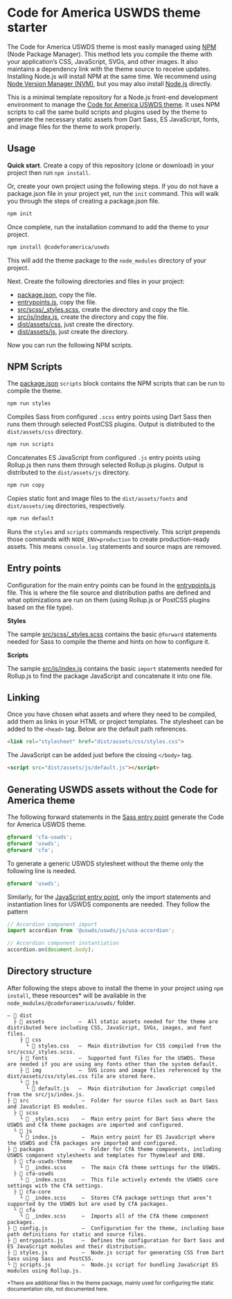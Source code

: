 # Code for America USWDS theme starter

The Code for America USWDS theme is most easily managed using [NPM](https://www.npmjs.com/) (Node Package Manager). This method lets you compile the theme with your application’s CSS, JavaScript, SVGs, and other images. It also maintains a dependency link with the theme source to receive updates. Installing Node.js will install NPM at the same time. We recommend using [Node Version Manager (NVM)](https://github.com/nvm-sh/nvm), but you may also install [Node.js](https://nodejs.org/) directly.

This is a minimal template repository for a Node.js front-end development environment to manage the [Code for America USWDS theme](https://github.com/codeforamerica/uswds). It uses NPM scripts to call the same build scripts and plugins used by the theme to generate the necessary static assets from Dart Sass, ES JavaScript, fonts, and image files for the theme to work properly.

## Usage

**Quick start**. Create a copy of this repository (clone or download) in your project then run `npm install`.

Or, create your own project using the following steps. If you do not have a package.json file in your project yet, run the `init` command. This will walk you through the steps of creating a package.json file.

```bash
npm init
```

Once complete, run the installation command to add the theme to your project.

```bash
npm install @codeforamerica/uswds
```

This will add the theme package to the `node_modules` directory of your project.

Next. Create the following directories and files in your project:

* [package.json](package.json), copy the file.
* [entrypoints.js](entrypoints.js), copy the file.
* [src/scss/_styles.scss](src/scss/_styles.scss), create the directory and copy the file.
* [src/js/index.js](src/js/index.js), create the directory and copy the file.
* [dist/assets/css](dist/assets/css), just create the directory.
* [dist/assets/js](dist/assets/js), just create the directory.

Now you can run the following NPM scripts.

## NPM Scripts

The [package.json](package.json) `scripts` block contains the NPM scripts that can be run to compile the theme.

```bash
npm run styles
```

Compiles Sass from configured `.scss` entry points using Dart Sass then runs them through selected PostCSS plugins. Output is distributed to the `dist/assets/css` directory.

```bash
npm run scripts
```

Concatenates ES JavaScript from configured `.js` entry points using Rollup.js then runs them through selected Rollup.js plugins. Output is distributed to the `dist/assets/js` directory.

```bash
npm run copy
```

Copies static font and image files to the `dist/assets/fonts` and `dist/assets/img` directories, respectively.

```bash
npm run default
```

Runs the `styles` and `scripts` commands respectively. This script prepends those commands with `NODE_ENV=production` to create production-ready assets. This means `console.log` statements and source maps are removed.

## Entry points

Configuration for the main entry points can be found in the [entrypoints.js](entrypoints.js) file. This is where the file source and distribution paths are defined and what optimizations are run on them (using Rollup.js or PostCSS plugins based on the file type).

**Styles**

The sample [src/scss/_styles.scss](src/scss/_styles.scss) contains the basic `@forward` statements needed for Sass to compile the theme and hints on how to configure it.

**Scripts**

The sample [src/js/index.js](src/js/index.js) contains the basic `import` statements needed for Rollup.js to find the package JavaScript and concatenate it into one file.

## Linking

Once you have chosen what assets and where they need to be compiled, add them as links in your HTML or project templates. The stylesheet can be added to the `<head>` tag. Below are the default path references.

```html
<link rel="stylesheet" href="dist/assets/css/styles.css">
```

The JavaScript can be added just before the closing `</body>` tag.

``````html
<script src="dist/assets/js/default.js"></script>
``````

## Generating USWDS assets without the Code for America theme

The following forward statements in the [Sass entry point](src/scss/_styles.scss) generate the Code for America USWDS theme.

```scss
@forward 'cfa-uswds';
@forward 'uswds';
@forward 'cfa';
```

To generate a generic USWDS stylesheet without the theme only the following line is needed.

```scss
@forward 'uswds';
```

Similarly, for the [JavaScript entry point](src/js/index.js), only the import statements and instantiation lines for USWDS components are needed. They follow the pattern

```javascript
// Accordion component import
import accordion from '@uswds/uswds/js/usa-accordion';

// Accordion component instantiation
accordion.on(document.body);
```

## Directory structure

After following the steps above to install the theme in your project using `npm install`, these resources* will be available in the `node_modules/@codeforamerica/uswds/` folder.

```
– 📂 dist
  ├ 📂 assets           —  All static assets needed for the theme are distributed here including CSS, JavaScript, SVGs, images, and font files.
    ├ 📂 css
      └ 📄 styles.css   —  Main distribution for CSS compiled from the src/scss/_styles.scss.
    ├ 📁 fonts          —  Supported font files for the USWDS. These are needed if you are using any fonts other than the system default.
    ├ 📁 img            —  SVG icons and image files referenced by the dist/assets/css/styles.css file are stored here.
    └ 📁 js
      └ 📄 default.js   —  Main distribution for JavaScript compiled from the src/js/index.js.
├ 📂 src                 —  Folder for source files such as Dart Sass and JavaScript ES modules.
  ├ 📂 scss
    └ 📄 _styles.scss    —  Main entry point for Dart Sass where the USWDS and CfA theme packages are imported and configured.
  └ 📂 js
    └ 📄 index.js        —  Main entry point for ES JavaScript where the USWDS and CfA packages are imported and configured.
├ 📁 packages            —  Folder for CfA theme components, including USWDS component stylesheets and templates for Thymeleaf and ERB.
  ├ 📂 cfa-uswds-theme
    └ 📄 _index.scss     —  The main CfA theme settings for the USWDS.
  ├ 📂 cfa-uswds
    └ 📄 _index.scss     —  This file actively extends the USWDS core settings with the CfA settings.
  ├ 📂 cfa-core
    └ 📄 _index.scss     —  Stores CfA package settings that aren’t supported by the USWDS but are used by CfA packages.
  └ 📂 cfa
    └ 📄 _index.scss     —  Imports all of the CfA theme component packages.
├ 📄 config.js           —  Configuration for the theme, including base path definitions for static and source files.
├ 📄 entrypoints.js      —  Defines the configuration for Dart Sass and ES JavaScript modules and their distribution.
├ 📄 styles.js           —  Node.js script for generating CSS from Dart Sass using Sass and PostCSS.
└ 📄 scripts.js          —  Node.js script for bundling JavaScript ES modules using Rollup.js.
```

<small>*There are additional files in the theme package, mainly used for configuring the static documentation site, not documented here.</small>